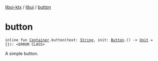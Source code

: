 [libui-ktx](../index.md) / [libui](index.md) / [button](./button.md)

# button

`inline fun `[`Container`](-container/index.md)`.button(text: `[`String`](https://kotlinlang.org/api/latest/jvm/stdlib/kotlin/-string/index.html)`, init: `[`Button`](-button/index.md)`.() -> `[`Unit`](https://kotlinlang.org/api/latest/jvm/stdlib/kotlin/-unit/index.html)` = {}): <ERROR CLASS>`

A simple button.


